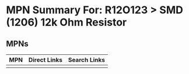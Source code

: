 



# MPN Summary For: R12O123 > SMD (1206) 12k Ohm Resistor

## MPNs
  

|MPN|Direct Links|Search Links|
| :--- | :--- | :--- |
||||
